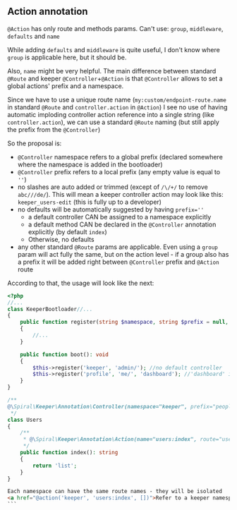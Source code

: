 ## Action annotation
`@Action` has only route and methods params. Can't use: `group`, `middleware`, `defaults` and `name`

While adding `defaults` and `middleware` is quite useful,
I don't know where `group` is applicable here, but it should be.

Also, `name` might be very helpful. The main difference between standard `@Route` and keeper `@Controller`+`@Action`
is that `@Controller` allows to set a global actions' prefix and a namespace.

Since we have to use a unique route name
(`my:custom/endpoint-route.name` in standard `@Route` and `controller.action` in `@Action`)
I see no use of having automatic imploding controller action reference into a single string (like `controller.action`),
we can use a standard `@Route` naming (but still apply the prefix from the `@Controller`)

So the proposal is:
- `@Controller` namespace refers to a global prefix (declared somewhere where the namespace is added in the bootloader)
- `@Controller` prefix refers to a local prefix (any empty value is equal to `''`)
- no slashes are auto added or trimmed (except of `/\/+/` to remove `abc///de/`).
This will mean a keeper controller action may look like this: `keeper_users-edit` (this is fully up to a developer)
- no defaults will be automatically suggested by having `prefix=''`
  - a default controller CAN be assigned to a namespace explicitly
  - a default method CAN be declared in the `@Controller` annotation explicitly (by default `index`) 
  - Otherwise, no defaults
- any other standard `@Route` params are applicable. Even using a `group` param will act fully the same,
but on the action level - if a group also has a prefix it will be added right between `@Controller` prefix and `@Action` route
  
  
According to that, the usage will look like the next:
```php
<?php
//...
class KeeperBootloader//...
{
    public function register(string $namespace, string $prefix = null, string $controllerDefault = null): void
    {
        //...
    }

    public function boot(): void
    {
        $this->register('keeper', 'admin/'); //no default controller
        $this->register('profile', 'me/', 'dashboard'); //'dashboard' is the default controller
    }
}
```

```php
/**
@\Spiral\Keeper\Annotation\Controller(namespace="keeper", prefix="people/")
 */
class Users
{
    /**
     * @\Spiral\Keeper\Annotation\Action(name="users:index", route="users") //leading slash presents in the prefix
     */
    public function index(): string
    {
        return 'list';
    }
}
```

````html
Each namespace can have the same route names - they will be isolated
<a href="@action('keeper', 'users:index', [])">Refer to a keeper namespace.</a>
```
